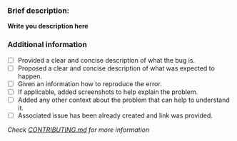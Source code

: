 ### Brief description:
<!-- Write here... >>> -->

**Write you description here**

<!-- <<< ...write here -->
### Additional information
* [ ] Provided a clear and concise description of what the bug is.
* [ ] Proposed a clear and concise description of what was expected to happen.
* [ ] Given an information how to reproduce the error.
* [ ] If applicable, added screenshots to help explain the problem.
* [ ] Added any other context about the problem that can help to understand it.
* [ ] Associated issue has been already created and link was provided.

*Check [CONTRIBUTING.md](../blob/master/.github/CONTRIBUTING.md) for more information*
